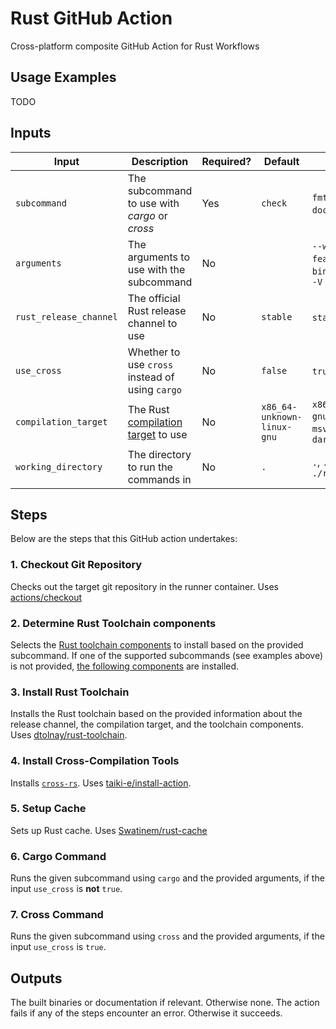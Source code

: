 # Rust GitHub Action

Cross-platform composite GitHub Action for Rust Workflows 

## Usage Examples

TODO

## Inputs

|Input  | Description | Required? | Default | Examples | 
|--|--|--|--|--|
| `subcommand` | The subcommand to use with *cargo* or *cross*  | Yes | `check` | `fmt`, `clippy`, `check`, `test`, `doc`, `build`, `run` | 
|`arguments`| The arguments to use with the subcommand | No | ` ` | `--workspace` `--all-features` `--bin binary_name` `-- --help` `-- -V` | 
| `rust_release_channel` | The official Rust release channel to use | No | `stable` | `stable`, `beta`, `nightly` | 
| `use_cross` |Whether to use `cross` instead of using `cargo`| No | `false` | `true`, `false` | 
| `compilation_target` | The Rust [compilation target](https://doc.rust-lang.org/nightly/rustc/platform-support.html) to use  | No | `x86_64-unknown-linux-gnu` | `x86_64-unknown-linux-gnu`, `x86_64-pc-windows-msvc`, `aarch64-apple-darwin` |
| `working_directory` | The directory to run the commands in  | No | `.` | `.`, `./tests/test_app`, `./rust_project_workspace` |

## Steps

Below are the steps that this GitHub action undertakes:

### 1. Checkout Git Repository

Checks out the target git repository in the runner container.
Uses [actions/checkout](https://github.com/actions/checkout)

### 2. Determine Rust Toolchain components

Selects the [Rust toolchain components](https://rust-lang.github.io/rustup/concepts/components.html) to install based on the provided subcommand. If one of the supported subcommands (see examples above) is not provided, [the following components](action.yml#L59) are installed.

### 3. Install Rust Toolchain

Installs the Rust toolchain based on the provided information about the release channel, the compilation target, and the toolchain components. Uses [dtolnay/rust-toolchain](https://github.com/dtolnay/rust-toolchain).

### 4. Install Cross-Compilation Tools

Installs [`cross-rs`](https://github.com/cross-rs/cross). Uses [taiki-e/install-action](https://github.com/taiki-e/install-action).

### 5. Setup Cache

Sets up Rust cache.
Uses [Swatinem/rust-cache](https://github.com/Swatinem/rust-cache)

### 6. Cargo Command

Runs the given subcommand using `cargo` and the provided arguments, if the input `use_cross` is **not** `true`.

### 7. Cross Command

Runs the given subcommand using `cross` and the provided arguments, if the input `use_cross` is `true`.

## Outputs

The built binaries or documentation if relevant. Otherwise none. 
The action fails if any of the steps encounter an error. Otherwise it succeeds.
